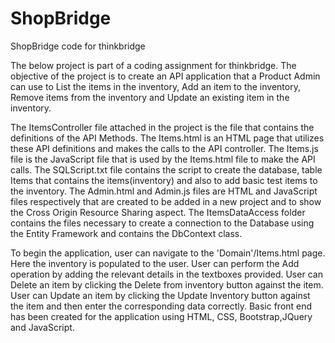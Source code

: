 # ShopBridge
ShopBridge code for thinkbridge

The below project is part of a coding assignment for thinkbridge.
The objective of the project is to create an API application that a Product Admin can use to List the items in the inventory, Add an item to the inventory, Remove items from the inventory and Update an existing item in the inventory.

The ItemsController file attached in the project is the file that contains the definitions of the API Methods.
The Items.html is an HTML page that utilizes these API definitions and makes the calls to the API controller.
The Items.js file is the JavaScript file that is used by the Items.html file to make the API calls.
The SQLScript.txt file contains the script to create the database, table Items that contains the items(inventory) and also to add basic test items to the inventory.
The Admin.html and Admin.js files are HTML and JavaScript files respectively that are created to be added in a new project and to show the Cross Origin Resource Sharing aspect.
The ItemsDataAccess folder contains the files necessary to create a connection to the Database using the Entity Framework and contains the DbContext class.

To begin the application, user can navigate to the 'Domain'/Items.html page. Here the inventory is populated to the user.
User can perform the Add operation by adding the relevant details in the textboxes provided.
User can Delete an item by clicking the Delete from inventory button against the item.
User can Update an item by clicking the Update Inventory button against the item and then enter the corresponding data correctly.
Basic front end has been created for the application using HTML, CSS, Bootstrap,JQuery and JavaScript.
